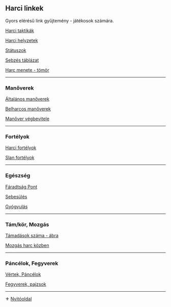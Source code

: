 ## Harci linkek

Gyors elérésű link gyűjtemény - játékosok számára.

[Harci taktikák](065_02_harci_taktikak.md)

[Harci helyzetek](065_01_harci_helyzetek.md)

[Státuszok](082_statuszok.md)

[Sebzés táblázat](064_02_06_sebzes.md#sp-átváltása-ép-sebzésre-és-vé-csökkentésre)

[Harc menete - tömör](064_01_harc_menete_osszefoglalas.md)

---
### Manőverek

[Általános manőverek](066_05_altalanos_manoverek.md)

[Belharcos manőverek](066_06_belharcos_manoverek.md)

[Manőver végbevitele](066_04_manover_vegbevitele.md)

---
### Fortélyok 

[Harci fortélyok](044_harci_fortelyok.md)

[Slan fortélyok](046_slan_fortelyok.md)

---
### Egészség

[Fáradtság Pont](061_02_faradsag_pont.md)

[Sebesülés](061_03_sebesules.md)

[Gyógyulás](061_04_gyogyulas.md)

---
### Tám/kör, Mozgás

[Támadások száma - ábra](063_06_harc_es_varazskeret_tamadasok_szama_abra.md)

[Mozgás harc közben](063_03_mozgas_harc_kozben.md)

---
### Páncélok, Fegyverek

[Vértek, Páncélok](069_00_vertek_pancelok.md)

[Fegyverek, pajzsok](068_00_fegyverek.md)

---

⚜️ [Nyitóoldal](start.md#0-kezdetek) 
